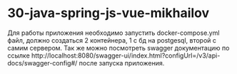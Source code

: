 # 30-java-spring-js-vue-mikhailov

Для работы приложения необходимо запустить docker-compose.yml файл, должно создаться 2 контейнера, 1 с бд на postgesql, второй с самим сервером. Так же можно посмотреть swagger документацию по ссылке
http://localhost:8080/swagger-ui/index.html?configUrl=/v3/api-docs/swagger-config#/ после запуска приложения.
